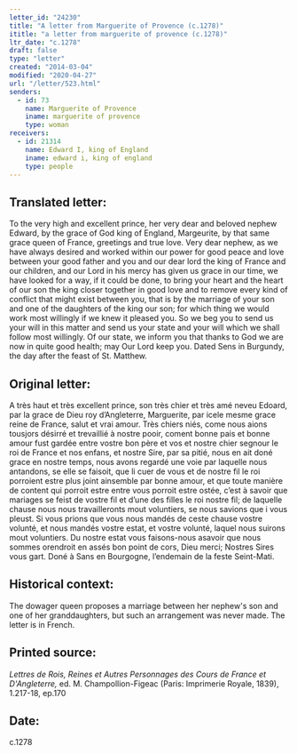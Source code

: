 ```yaml
---
letter_id: "24230"
title: "A letter from Marguerite of Provence (c.1278)"
ititle: "a letter from marguerite of provence (c.1278)"
ltr_date: "c.1278"
draft: false
type: "letter"
created: "2014-03-04"
modified: "2020-04-27"
url: "/letter/523.html"
senders:
  - id: 73
    name: Marguerite of Provence
    iname: marguerite of provence
    type: woman
receivers:
  - id: 21314
    name: Edward I, king of England
    iname: edward i, king of england
    type: people
---
```

<h2> Translated letter:</h2>To the very high and excellent prince, her very dear and beloved nephew Edward, by the grace of God king of England, Margeurite, by that same grace queen of France, greetings and true love.
Very dear nephew, as we have always desired and worked within our power for good peace and love between your good father and you and our dear lord the king of France and our children, and our Lord in his mercy has given us grace in our time, we have looked for a way, if it could be done, to bring your heart and the heart of our son the king closer together in good love and to remove every kind of conflict that might exist between you, that is by the marriage of your son and one of the daughters of the king our son; for which thing we would work most willingly if we knew it pleased you.  So we beg you to send us your will in this matter and send us your state and your will which we shall follow most willingly.  Of our state, we inform you that thanks to God we are now in quite good health; may Our Lord keep you.
Dated Sens in Burgundy, the day after the feast of St. Matthew.
<h2 class="mt-4"> Original letter:</h2>A très haut et très excellent prince, son très chier et très amé neveu Edoard, par la grace de Dieu roy d’Angleterre, Marguerite, par icele mesme grace reine de France, salut et vrai amour. Très chiers niés, come nous aions tousjors désirré et trevaillié à nostre pooir, coment bonne pais et bonne amour fust gardée entre vostre bon père et vos et nostre chier segnour le roi de France et nos enfans, et nostre Sire, par sa pitié, nous en ait doné grace en nostre temps, nous avons regardé une voie par laquelle nous antandons, se elle se faisoit, que li cuer de vous et de nostre fil le roi porroient estre plus joint ainsemble par bonne amour, et que toute manière de content qui porroit estre entre vous porroit estre ostée, c’est à savoir que mariages se feist de vostre fil et d’une des filles le roi nostre fil; de laquelle chause nous nous travailleronts mout voluntiers, se nous savions que i vous pleust. Si vous prions que vous nous mandés de ceste chause vostre volunté, et nous mandés vostre estat, et vostre volunté, laquel nous suirons mout voluntiers. Du nostre estat vous faisons-nous asavoir que nous sommes orendroit en assés bon point de cors, Dieu merci; Nostres Sires vous gart. Doné à Sans en Bourgogne, l’endemain de la feste Seint-Mati.
<h2 class="mt-4"> Historical context:</h2>The dowager queen proposes a marriage between her nephew's son and one of her granddaughters, but such an arrangement was never made.  The letter is in French.
<h2 class="mt-4"> Printed source:</h2><p><em>Lettres de Rois, Reines et Autres Personnages des Cours de France et D'Angleterre,</em> ed. M. Champollion-Figeac (Paris: Imprimerie Royale, 1839), 1.217-18, ep.170</p><h2 class="mt-4"> Date:</h2>c.1278